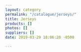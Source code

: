 ```yaml
---
layout: category
permalink: "/catalogue/jerseys/"
title: Jerseys
products: []
photos: []
suppliers: []
date: 2019-03-29 18:06:20 -0500

---
```

